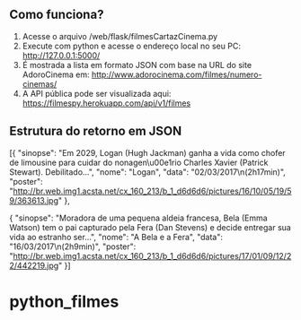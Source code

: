Como funciona?
-----------------

1. Acesse o arquivo /web/flask/filmesCartazCinema.py
2. Execute com python e acesse o endereço local no seu PC: http://127.0.0.1:5000/
3. É mostrada a lista em formato JSON com base na URL do site AdoroCinema em: http://www.adorocinema.com/filmes/numero-cinemas/
4. A API pública pode ser visualizada aqui: https://filmespy.herokuapp.com/api/v1/filmes

Estrutura do retorno em JSON
-----------------

[{
	"sinopse": "Em 2029, Logan (Hugh Jackman) ganha a vida como chofer de limousine para cuidar do nonagen\u00e1rio Charles Xavier (Patrick Stewart). Debilitado...",
	"nome": "Logan",
	"data": "02/03/2017\n(2h17min)",
	"poster": "http://br.web.img1.acsta.net/cx_160_213/b_1_d6d6d6/pictures/16/10/05/19/59/363613.jpg"
},

{
	"sinopse": "Moradora de uma pequena aldeia francesa, Bela (Emma Watson) tem o pai capturado pela Fera (Dan Stevens) e decide entregar sua vida ao estranho ser...",
	"nome": "A Bela e a Fera",
	"data": "16/03/2017\n(2h9min)",
	"poster": "http://br.web.img1.acsta.net/cx_160_213/b_1_d6d6d6/pictures/17/01/09/12/22/442219.jpg"
}]



# python_filmes
